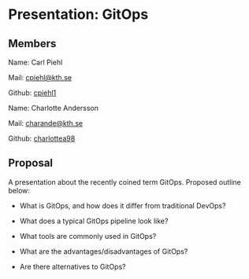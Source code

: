 # Presentation: GitOps

## Members

Name: Carl Piehl

Mail: cpiehl@kth.se

Github: [cpiehl1](https://github.com/cpiehl1)

Name: Charlotte Andersson

Mail: charande@kth.se

Github: [charlottea98](https://github.com/charlotte98)

## Proposal

A presentation about the recently coined term GitOps. Proposed outline below:

- What is GitOps, and how does it differ from traditional DevOps?

- What does a typical GitOps pipeline look like?

- What tools are commonly used in GitOps?

- What are the advantages/disadvantages of GitOps?

- Are there alternatives to GitOps?